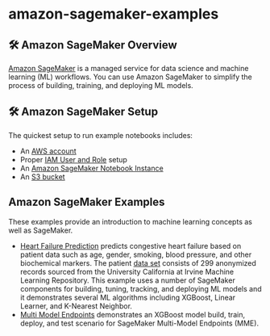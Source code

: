 # amazon-sagemaker-examples

## :hammer_and_wrench: Amazon SageMaker Overview

[Amazon SageMaker](https://aws.amazon.com/sagemaker/) is a managed service for data science and machine learning (ML) workflows.
You can use Amazon SageMaker to simplify the process of building, training, and deploying ML models.

## :hammer_and_wrench: Amazon SageMaker Setup

The quickest setup to run example notebooks includes:
- An [AWS account](http://docs.aws.amazon.com/sagemaker/latest/dg/gs-account.html)
- Proper [IAM User and Role](http://docs.aws.amazon.com/sagemaker/latest/dg/authentication-and-access-control.html) setup
- An [Amazon SageMaker Notebook Instance](http://docs.aws.amazon.com/sagemaker/latest/dg/gs-setup-working-env.html)
- An [S3 bucket](http://docs.aws.amazon.com/sagemaker/latest/dg/gs-config-permissions.html)

## Amazon SageMaker Examples

These examples provide an introduction to machine learning concepts as well as SageMaker.

- [Heart Failure Prediction](heartdisease) predicts congestive heart failure based on patient data such as age, gender, smoking, blood pressure, and other biochemical markers.  The patient [data set](https://archive.ics.uci.edu/ml/datasets/Heart+failure+clinical+records) consists of 299 anonymized records sourced from the University California at Irvine Machine Learning Repository.  This example uses a number of SageMaker components for building, tuning, tracking, and deploying ML models and it demonstrates several ML algorithms including XGBoost, Linear Learner, and K-Nearest Neighbor.
- [Multi Model Endpoints](mme) demonstrates an XGBoost model build, train, deploy, and test scenario for SageMaker Multi-Model Endpoints (MME).